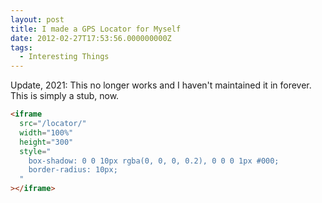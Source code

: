```yaml
---
layout: post
title: I made a GPS Locator for Myself
date: 2012-02-27T17:53:56.000000000Z
tags:
  - Interesting Things
---
```


Update, 2021: This no longer works and I haven't maintained it in forever. This is simply a stub, now.

```html
<iframe
  src="/locator/"
  width="100%"
  height="300"
  style="
    box-shadow: 0 0 10px rgba(0, 0, 0, 0.2), 0 0 0 1px #000;
    border-radius: 10px;
  "
></iframe>
```
